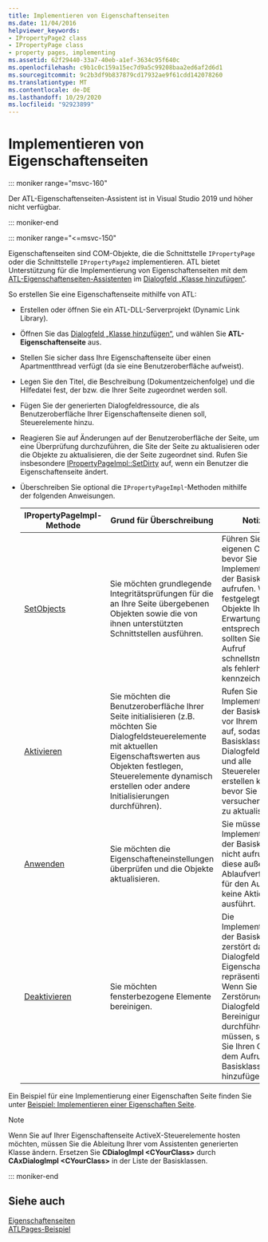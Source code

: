 ```yaml
---
title: Implementieren von Eigenschaftenseiten
ms.date: 11/04/2016
helpviewer_keywords:
- IPropertyPage2 class
- IPropertyPage class
- property pages, implementing
ms.assetid: 62f29440-33a7-40eb-a1ef-3634c95f640c
ms.openlocfilehash: c9b1c0c159a15ec7d9a5c99208baa2ed6af2d6d1
ms.sourcegitcommit: 9c2b3df9b837879cd17932ae9f61cdd142078260
ms.translationtype: MT
ms.contentlocale: de-DE
ms.lasthandoff: 10/29/2020
ms.locfileid: "92923899"
---
```

# <a name="implementing-property-pages"></a>Implementieren von Eigenschaftenseiten

::: moniker range="msvc-160"

Der ATL-Eigenschaftenseiten-Assistent ist in Visual Studio 2019 und höher nicht verfügbar.

::: moniker-end

::: moniker range="<=msvc-150"

Eigenschaftenseiten sind COM-Objekte, die die Schnittstelle `IPropertyPage` oder die Schnittstelle `IPropertyPage2` implementieren. ATL bietet Unterstützung für die Implementierung von Eigenschaftenseiten mit dem [ATL-Eigenschaftenseiten-Assistenten](../atl/reference/atl-property-page-wizard.md) im [Dialogfeld „Klasse hinzufügen“](../ide/adding-a-class-visual-cpp.md#add-class-dialog-box).

So erstellen Sie eine Eigenschaftenseite mithilfe von ATL:

- Erstellen oder öffnen Sie ein ATL-DLL-Serverprojekt (Dynamic Link Library).

- Öffnen Sie das [Dialogfeld „Klasse hinzufügen“](../ide/adding-a-class-visual-cpp.md#add-class-dialog-box), und wählen Sie **ATL-Eigenschaftenseite** aus.

- Stellen Sie sicher dass Ihre Eigenschaftenseite über einen Apartmentthread verfügt (da sie eine Benutzeroberfläche aufweist).

- Legen Sie den Titel, die Beschreibung (Dokumentzeichenfolge) und die Hilfedatei fest, der bzw. die Ihrer Seite zugeordnet werden soll.

- Fügen Sie der generierten Dialogfeldressource, die als Benutzeroberfläche Ihrer Eigenschaftenseite dienen soll, Steuerelemente hinzu.

- Reagieren Sie auf Änderungen auf der Benutzeroberfläche der Seite, um eine Überprüfung durchzuführen, die Site der Seite zu aktualisieren oder die Objekte zu aktualisieren, die der Seite zugeordnet sind. Rufen Sie insbesondere [IPropertyPageImpl::SetDirty](../atl/reference/ipropertypageimpl-class.md#setdirty) auf, wenn ein Benutzer die Eigenschaftenseite ändert.

- Überschreiben Sie optional die `IPropertyPageImpl`-Methoden mithilfe der folgenden Anweisungen.

   |IPropertyPageImpl-Methode|Grund für Überschreibung|Notizen|
   |------------------------------|----------------------------------|-----------|
   |[SetObjects](../atl/reference/ipropertypageimpl-class.md#setobjects)|Sie möchten grundlegende Integritätsprüfungen für die an Ihre Seite übergebenen Objekten sowie die von ihnen unterstützten Schnittstellen ausführen.|Führen Sie Ihren eigenen Code aus, bevor Sie die Implementierung der Basisklasse aufrufen. Wenn die festgelegten Objekte Ihren Erwartungen nicht entsprechen, sollten Sie den Aufruf schnellstmöglich als fehlerhaft kennzeichnen.|
   |[Aktivieren](../atl/reference/ipropertypageimpl-class.md#activate)|Sie möchten die Benutzeroberfläche Ihrer Seite initialisieren (z.B. möchten Sie Dialogfeldsteuerelemente mit aktuellen Eigenschaftswerten aus Objekten festlegen, Steuerelemente dynamisch erstellen oder andere Initialisierungen durchführen).|Rufen Sie die Implementierung der Basisklasse vor Ihrem Code auf, sodass die Basisklasse das Dialogfeldfenster und alle Steuerelemente erstellen kann, bevor Sie versuchen, diese zu aktualisieren.|
   |[Anwenden](../atl/reference/ipropertypageimpl-class.md#apply)|Sie möchten die Eigenschafteneinstellungen überprüfen und die Objekte aktualisieren.|Sie müssen die Implementierung der Basisklasse nicht aufrufen, da diese außer der Ablaufverfolgung für den Aufruf keine Aktionen ausführt.|
   |[Deaktivieren](../atl/reference/ipropertypageimpl-class.md#deactivate)|Sie möchten fensterbezogene Elemente bereinigen.|Die Implementierung der Basisklasse zerstört das Dialogfeld, das die Eigenschaftenseite repräsentiert. Wenn Sie vor der Zerstörung des Dialogfelds eine Bereinigung durchführen müssen, sollten Sie Ihren Code vor dem Aufruf der Basisklasse hinzufügen.|

Ein Beispiel für eine Implementierung einer Eigenschaften Seite finden Sie unter [Beispiel: Implementieren einer Eigenschaften Seite](../atl/example-implementing-a-property-page.md).

> [!NOTE]
> Wenn Sie auf Ihrer Eigenschaftenseite ActiveX-Steuerelemente hosten möchten, müssen Sie die Ableitung Ihrer vom Assistenten generierten Klasse ändern. Ersetzen Sie **CDialogImpl \<CYourClass>** durch **CAxDialogImpl \<CYourClass>** in der Liste der Basisklassen.

::: moniker-end

## <a name="see-also"></a>Siehe auch

[Eigenschaftenseiten](../atl/atl-com-property-pages.md)<br/>
[ATLPages-Beispiel](../overview/visual-cpp-samples.md)
